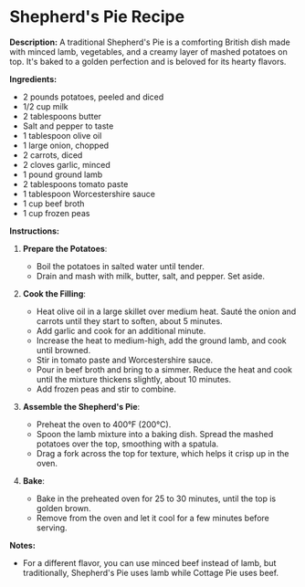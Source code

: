 # Shepherd's Pie Recipe

**Description:**
A traditional Shepherd's Pie is a comforting British dish made with minced lamb, vegetables, and a creamy layer of mashed potatoes on top. It's baked to a golden perfection and is beloved for its hearty flavors.

**Ingredients:**
- 2 pounds potatoes, peeled and diced
- 1/2 cup milk
- 2 tablespoons butter
- Salt and pepper to taste
- 1 tablespoon olive oil
- 1 large onion, chopped
- 2 carrots, diced
- 2 cloves garlic, minced
- 1 pound ground lamb
- 2 tablespoons tomato paste
- 1 tablespoon Worcestershire sauce
- 1 cup beef broth
- 1 cup frozen peas

**Instructions:**
1. **Prepare the Potatoes**:
   - Boil the potatoes in salted water until tender.
   - Drain and mash with milk, butter, salt, and pepper. Set aside.

2. **Cook the Filling**:
   - Heat olive oil in a large skillet over medium heat. Sauté the onion and carrots until they start to soften, about 5 minutes.
   - Add garlic and cook for an additional minute.
   - Increase the heat to medium-high, add the ground lamb, and cook until browned.
   - Stir in tomato paste and Worcestershire sauce.
   - Pour in beef broth and bring to a simmer. Reduce the heat and cook until the mixture thickens slightly, about 10 minutes.
   - Add frozen peas and stir to combine.

3. **Assemble the Shepherd's Pie**:
   - Preheat the oven to 400°F (200°C).
   - Spoon the lamb mixture into a baking dish. Spread the mashed potatoes over the top, smoothing with a spatula.
   - Drag a fork across the top for texture, which helps it crisp up in the oven.

4. **Bake**:
   - Bake in the preheated oven for 25 to 30 minutes, until the top is golden brown.
   - Remove from the oven and let it cool for a few minutes before serving.

**Notes:**
- For a different flavor, you can use minced beef instead of lamb, but traditionally, Shepherd's Pie uses lamb while Cottage Pie uses beef.